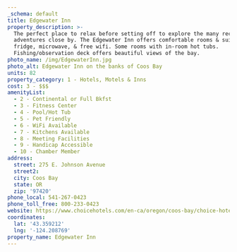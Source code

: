 ```yaml
---
_schema: default
title: Edgewater Inn
property_description: >-
  The perfect place to relax before setting off to explore the many recreational
  adventures close by. The Edgewater Inn offers comfortable rooms & suites with
  fridge, microwave, & free wifi. Some rooms with in-room hot tubs.
  Fishing/observation deck offers beautiful views of the bay. 
photo_name: /img/EdgewaterInn.jpg
photo_alt: Edgewater Inn on the banks of Coos Bay
units: 82
property_category: 1 - Hotels, Motels & Inns
cost: 3 - $$$
amenityList:
  - 2 - Continental or Full Bkfst
  - 3 - Fitness Center
  - 4 - Pool/Hot Tub
  - 5 - Pet Friendly
  - 6 - WiFi Available
  - 7 - Kitchens Available
  - 8 - Meeting Facilities
  - 9 - Handicap Accessible
  - 10 - Chamber Member
address:
  street: 275 E. Johnson Avenue
  street2:
  city: Coos Bay
  state: OR
  zip: '97420'
phone_local: 541-267-0423
phone_toll_free: 800-233-0423
website: https://www.choicehotels.com/en-ca/oregon/coos-bay/choice-hotels/or339
coordinates:
  lat: '43.359212'
  lng: '-124.208769'
property_name: Edgewater Inn
---
```


